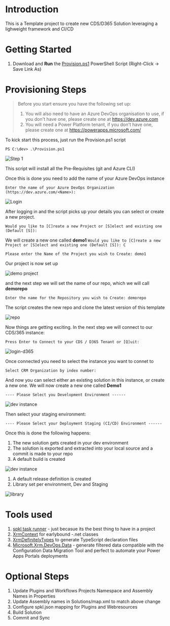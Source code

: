 # Introduction 
This is a Template project to create new CDS/D365 Solution leveraging a lighweight framework and CI/CD

# Getting Started
1.  Download and **Run** the [Provision.ps1](Provision.ps1) PowerShell Script (Right-Click -> Save Link As)

# Provisioning Steps

>Before you start ensure you have the following set up:
>1. You will also need to have an Azure DevOps organisation to use, if you don't have one, please create one at https://dev.azure.com
>1. You will need a Power Platform tenant, if you don't have one, please create one at https://powerapps.microsoft.com/


To kick start this process, just run the Provision.ps1 script

`PS C:\dev> .\Provision.ps1`

![Step 1](https://github.com/dylanhaskins/PowerPlatformCICD/readme/step1.png)

This script will install all the Pre-Requisites (git and Azure CLI)

Once this is done you need to add the name of your Azure DevOps instance

`Enter the name of your Azure DevOps Organization (https://dev.azure.com/<Name>):  `

![Login](https://github.com/dylanhaskins/PowerPlatformCICD/readme/login.png)

After logging in and the script picks up your details you can select or create a new project.

`Would you like to [C]reate a new Project or [S]elect and existing one (Default [S]):`  

We will create a new one called **demo1**
`Would you like to [C]reate a new Project or [S]elect and existing one (Default [S]): C`

`Please enter the Name of the Project you wish to Create: demo1   `

Our project is now set up

![demo project](https://github.com/dylanhaskins/PowerPlatformCICD/readme/project.png)

and the next step we will set the name of our repo, which we will call **demorepo**

`Enter the name for the Repository you wish to Create: demorepo` 

The script creates the new repo and clone the latest version of this template

![repo](https://github.com/dylanhaskins/PowerPlatformCICD/readme/repo.png)

Now things are getting exciting. In the next step we will connect to our CDS/365 instance:

`Press Enter to Connect to your CDS / D365 Tenant or [Q]uit:`

![login-d365](https://github.com/dylanhaskins/PowerPlatformCICD/readme/login-365.png)

Once connected you need to select the instance you want to connet to

`Select CRM Organization by index number:`


And now you can select either an existing solution in this instance, or create a new one. We will now create a new one called **Demo1**

`---- Please Select you Development Environment ------ `


![dev instance](https://github.com/dylanhaskins/PowerPlatformCICD/readme/dev-instance.png)


Then select your staging environment:

`---- Please Select your Deployment Staging (CI/CD) Environment ------`

Once this is done the following happens:
1. The new solution gets created in your dev environment
1. The solution is exported and extracted into your local source and a commit is made to your repo
1. A default build is created

![dev instance](https://github.com/dylanhaskins/PowerPlatformCICD/readme/build.png)

1. A default release definition is created
1. Library set per environment, Dev and Staging

![library](https://github.com/dylanhaskins/PowerPlatformCICD/readme/library.png)



# Tools used
1. [spkl task runner](https://github.com/scottdurow/SparkleXrm/wiki/spkl) - just becasue its the best thing to have in a project 
1. [XrmContext](https://github.com/delegateas/XrmContext) for earlybound -.net classes  
1. [XrmDefinitelyTypes](https://github.com/delegateas/XrmDefinitelyTyped) to generate TypeScript declaration files 
1. [Microsoft.Xrm.DevOps.Data](https://github.com/abvogel/Microsoft.Xrm.DevOps.Data) - generate filtered data compatible with the Configuration Data Migration Tool and perfect to automate your Power Apps Portals deployments


# Optional Steps
1.  Update Plugins and Workflows Projects Namespace and Assembly Names in Properties
1.	Update Assembly names in Solutions/map.xml to match above change
1.  Configure spkl.json mapping for Plugins and Webresources
1.	Build Solution
1.  Commit and Sync

